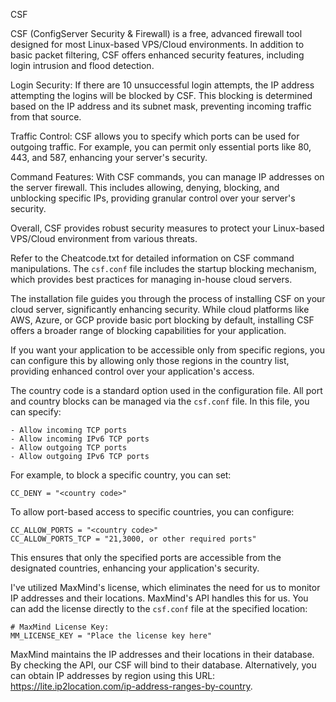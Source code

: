 CSF

CSF (ConfigServer Security & Firewall) is a free, advanced firewall tool designed for most Linux-based VPS/Cloud environments. In addition to basic packet filtering, CSF offers enhanced security features, including login intrusion and flood detection.

Login Security: If there are 10 unsuccessful login attempts, the IP address attempting the logins will be blocked by CSF. This blocking is determined based on the IP address and its subnet mask, preventing incoming traffic from that source.

Traffic Control: CSF allows you to specify which ports can be used for outgoing traffic. For example, you can permit only essential ports like 80, 443, and 587, enhancing your server's security.

Command Features: With CSF commands, you can manage IP addresses on the server firewall. This includes allowing, denying, blocking, and unblocking specific IPs, providing granular control over your server's security.

Overall, CSF provides robust security measures to protect your Linux-based VPS/Cloud environment from various threats.

Refer to the Cheatcode.txt for detailed information on CSF command manipulations. The `csf.conf` file includes the startup blocking mechanism, which provides best practices for managing in-house cloud servers.

The installation file guides you through the process of installing CSF on your cloud server, significantly enhancing security. While cloud platforms like AWS, Azure, or GCP provide basic port blocking by default, installing CSF offers a broader range of blocking capabilities for your application.

If you want your application to be accessible only from specific regions, you can configure this by allowing only those regions in the country list, providing enhanced control over your application's access.

The country code is a standard option used in the configuration file. All port and country blocks can be managed via the `csf.conf` file. In this file, you can specify:

```
- Allow incoming TCP ports
- Allow incoming IPv6 TCP ports
- Allow outgoing TCP ports
- Allow outgoing IPv6 TCP ports
```
For example, to block a specific country, you can set:

```
CC_DENY = "<country code>"
```

To allow port-based access to specific countries, you can configure:

```
CC_ALLOW_PORTS = "<country code>"
CC_ALLOW_PORTS_TCP = "21,3000, or other required ports"
```

This ensures that only the specified ports are accessible from the designated countries, enhancing your application's security.

I've utilized MaxMind's license, which eliminates the need for us to monitor IP addresses and their locations. MaxMind's API handles this for us. You can add the license directly to the `csf.conf` file at the specified location:

```
# MaxMind License Key:
MM_LICENSE_KEY = "Place the license key here"
```

MaxMind maintains the IP addresses and their locations in their database. By checking the API, our CSF will bind to their database. Alternatively, you can obtain IP addresses by region using this URL: https://lite.ip2location.com/ip-address-ranges-by-country.
